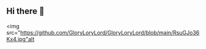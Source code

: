 ## Hi there 👋

<img src="https://github.com/GloryLoryLord/GloryLoryLord/blob/main/RsuGJo36Kx4.jpg"alt
